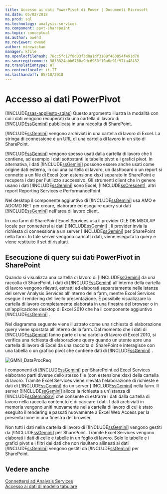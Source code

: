 ```yaml
---
title: Accesso ai dati PowerPivot di Power | Documenti Microsoft
ms.date: 05/02/2018
ms.prod: sql
ms.technology: analysis-services
ms.component: ppvt-sharepoint
ms.topic: conceptual
ms.author: owend
ms.reviewer: owend
author: minewiskan
manager: kfile
ms.openlocfilehash: 76cc5fc17f0d83f3d0a1df3108f463854f491d70
ms.sourcegitcommit: 38f8824abb6760a9dc6953f10a6c91f97fa48432
ms.translationtype: HT
ms.contentlocale: it-IT
ms.lasthandoff: 05/10/2018
---
```

# <a name="power-pivot-data-access"></a>Accesso ai dati PowerPivot
[!INCLUDE[ssas-appliesto-sqlas](../../includes/ssas-appliesto-sqlas.md)]
  Questo argomento illustra la modalità con cui i dati vengono recuperati da una cartella di lavoro di [!INCLUDE[ssGemini](../../includes/ssgemini-md.md)] pubblicata in una raccolta di SharePoint.  
  
 [!INCLUDE[ssGemini](../../includes/ssgemini-md.md)] vengono archiviati in una cartella di lavoro di Excel. La stringa di connessione è un URL di una cartella di lavoro in un sito di SharePoint.  
  
 [!INCLUDE[ssGemini](../../includes/ssgemini-md.md)] vengono spesso usati dalla cartella di lavoro che li contiene, ad esempio i dati sottostanti le tabelle pivot e i grafici pivot. In alternativa, i dati [!INCLUDE[ssGemini](../../includes/ssgemini-md.md)] possono essere anche usati come origine dati esterna, in cui una cartella di lavoro, un dashboard o un report si connette a un file di Excel (con estensione xlsx) separato in SharePoint e recupera i dati per l'utilizzo successivo. Gli strumenti client che in genere usano i dati [!INCLUDE[ssGemini](../../includes/ssgemini-md.md)] sono Excel, [!INCLUDE[ssCrescent](../../includes/sscrescent-md.md)], altri report Reporting Services e PerformancePoint.  
  
 Nel desktop il componente aggiuntivo di [!INCLUDE[ssGemini](../../includes/ssgemini-md.md)] usa AMO e ADOMD.NET per creare, elaborare ed eseguire query sui dati [!INCLUDE[ssGemini](../../includes/ssgemini-md.md)] nell'area di lavoro client.  
  
 In una farm di SharePoint Excel Services usa il provider OLE DB MSOLAP locale per connettersi ai dati [!INCLUDE[ssGemini](../../includes/ssgemini-md.md)] . Il provider invia la richiesta di connessione a un server [!INCLUDE[ssGemini](../../includes/ssgemini-md.md)] per SharePoint nella farm. In tale server vengono caricati i dati, viene eseguita la query e viene restituito il set di risultati.  
  
##  <a name="queryproc"></a> Esecuzione di query sui dati PowerPivot in SharePoint  
 Quando si visualizza una cartella di lavoro di [!INCLUDE[ssGemini](../../includes/ssgemini-md.md)] da una raccolta di SharePoint, i dati di [!INCLUDE[ssGemini](../../includes/ssgemini-md.md)] all'interno della cartella di lavoro vengono rilevati, estratti ed elaborati separatamente nelle istanze del server Analysis Services all'interno della farm, mentre Excel Services esegue il rendering del livello presentazione. È possibile visualizzare la cartella di lavoro completamente elaborata in una finestra del browser o in un'applicazione desktop di Excel 2010 che ha il componente aggiuntivo [!INCLUDE[ssGemini](../../includes/ssgemini-md.md)] .  
  
 Nel diagramma seguente viene illustrato come una richiesta di elaborazione query viene spostata all'interno della farm. Dal momento che i dati di [!INCLUDE[ssGemini](../../includes/ssgemini-md.md)] fanno parte di una cartella di lavoro di Excel 2010, si verifica una richiesta di elaborazione query quando un utente apre una cartella di lavoro di Excel da una raccolta di SharePoint e interagisce con una tabella o un grafico pivot che contiene dati di [!INCLUDE[ssGemini](../../includes/ssgemini-md.md)] .  
  
 ![GMNI_DataProcReq](../../analysis-services/power-pivot-sharepoint/media/gmni-dataprocreq.gif "GMNI_DataProcReq")  
  
 I componenti di [!INCLUDE[ssGemini](../../includes/ssgemini-md.md)] per SharePoint ed Excel Services elaborano parti diverse dello stesso file (con estensione xlsx) della cartella di lavoro. Tramite Excel Services viene rilevata l'elaborazione di richieste e dati di [!INCLUDE[ssGemini](../../includes/ssgemini-md.md)] da un server [!INCLUDE[ssGemini](../../includes/ssgemini-md.md)] nella farm. Il server [!INCLUDE[ssGemini](../../includes/ssgemini-md.md)] alloca la richiesta a un'istanza di [!INCLUDE[ssGeminiSrv](../../includes/ssgeminisrv-md.md)] che consente di estrarre i dati dalla cartella di lavoro nella raccolta contenuto e di caricare i dati. I dati archiviati in memoria vengono uniti nuovamente nella cartella di lavoro di cui è stato eseguito il rendering e passati nuovamente a Excel Web Access per la presentazione in una finestra del browser.  
  
 Non tutti i dati nella cartella di lavoro di [!INCLUDE[ssGemini](../../includes/ssgemini-md.md)] vengono gestiti da [!INCLUDE[ssGemini](../../includes/ssgemini-md.md)] per SharePoint. Tramite Excel Services vengono elaborati i dati di celle e tabelle in un foglio di lavoro. Solo le tabelle e i grafici pivot e i filtri dei dati che non risultano allineati ai dati [!INCLUDE[ssGemini](../../includes/ssgemini-md.md)] vengono gestiti da [!INCLUDE[ssGemini](../../includes/ssgemini-md.md)] per SharePoint.  
  
## <a name="see-also"></a>Vedere anche  
 [Connettersi ad Analysis Services](../../analysis-services/instances/connect-to-analysis-services.md)   
 [Accesso ai dati di modello tabulare](../../analysis-services/tabular-models/tabular-model-data-access.md)  
  
  
